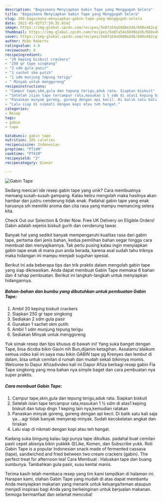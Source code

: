 ```yaml
---
description: "Bagaimana Menyiapkan Gabin Tape yang Menggugah Selera"
title: "Bagaimana Menyiapkan Gabin Tape yang Menggugah Selera"
slug: 266-bagaimana-menyiapkan-gabin-tape-yang-menggugah-selera
date: 2021-05-02T17:50:35.014Z
image: https://img-global.cpcdn.com/recipes/5e8fa54a50d8e2d6/680x482cq70/gabin-tape-foto-resep-utama.jpg
thumbnail: https://img-global.cpcdn.com/recipes/5e8fa54a50d8e2d6/680x482cq70/gabin-tape-foto-resep-utama.jpg
cover: https://img-global.cpcdn.com/recipes/5e8fa54a50d8e2d6/680x482cq70/gabin-tape-foto-resep-utama.jpg
author: Mike Roberts
ratingvalue: 4.8
reviewcount: 8
recipeingredient:
- "20 keping biskuit crackers"
- "250 gr tape singkong"
- "2 sdm gula pasir"
- "1 sachet skm putih"
- "1 sdm munjung tepung terigu"
- " Minyak untuk menggoreng"
recipeinstructions:
- "Campur tape,skm,gula dan tepung terigu,aduk rata. Siapkan biskuit"
- "Setelah isian tape tercampur rata,masukan 1 ½ sdm di atas1 keping biskuit dan tutup dngn 1 keping lain nya,kemudian ratakan"
- "Panaskan minyak goreng, goreng dengan api kecil. Di balik satu kali saja ya....agr tidak banyak menyerap minyak. Sudah kecokelatan angkat dan tiriskan"
- "Lalu siap di nikmati dengan kopi atau teh hangat."
categories:
- Resep
tags:
- gabin
- tape

katakunci: gabin tape 
nutrition: 205 calories
recipecuisine: Indonesian
preptime: "PT14M"
cooktime: "PT41M"
recipeyield: "2"
recipecategory: Dinner

---
```



![Gabin Tape](https://img-global.cpcdn.com/recipes/5e8fa54a50d8e2d6/680x482cq70/gabin-tape-foto-resep-utama.jpg)

Sedang mencari ide resep gabin tape yang unik? Cara membuatnya memang susah-susah gampang. Kalau keliru mengolah maka hasilnya akan hambar dan justru cenderung tidak enak. Padahal gabin tape yang enak harusnya sih memiliki aroma dan cita rasa yang mampu memancing selera kita.

Check Out our Selection &amp; Order Now. Free UK Delivery on Eligible Orders! Gabin adalah sejenis biskuit gurih dan cenderung tawar.

Banyak hal yang sedikit banyak mempengaruhi kualitas rasa dari gabin tape, pertama dari jenis bahan, kedua pemilihan bahan segar hingga cara membuat dan menyajikannya. Tak perlu pusing kalau ingin menyiapkan gabin tape enak di mana pun anda berada, karena asal sudah tahu triknya maka hidangan ini mampu menjadi suguhan spesial.


Berikut ini ada beberapa tips dan trik praktis dalam mengolah gabin tape yang siap dikreasikan. Anda dapat membuat Gabin Tape memakai 6 bahan dan 4 tahap pembuatan. Berikut ini langkah-langkah untuk menyiapkan hidangannya.

<!--inarticleads1-->

##### Bahan-bahan dan bumbu yang dibutuhkan untuk pembuatan Gabin Tape:

1. Ambil 20 keping biskuit crackers
1. Siapkan 250 gr tape singkong
1. Sediakan 2 sdm gula pasir
1. Gunakan 1 sachet skm putih
1. Ambil 1 sdm munjung tepung terigu
1. Sediakan  Minyak untuk menggoreng


Yuk simak resep dan tips khusus di bawah ini! Yang suka banget dengan Tape, bisa dicoba bikin Gavin nih Bun,dijamin ketagihan. Assalamu&#39;alaikum semua.video kali ini saya mau bikin GABIN tape yg Krenyes dan lembut di dalam, bisa untuk cemilan d rumah dan mudah sekali bikinnya momis. Welcome to Dapur Afizadivideo kali ini Dapur Afiza berbagi resep gabin Fla Tape singkong yang mna bahan nya simple baget dan cara pembuatan nya super praktis. 

<!--inarticleads2-->

##### Cara membuat Gabin Tape:

1. Campur tape,skm,gula dan tepung terigu,aduk rata. Siapkan biskuit
1. Setelah isian tape tercampur rata,masukan 1 ½ sdm di atas1 keping biskuit dan tutup dngn 1 keping lain nya,kemudian ratakan
1. Panaskan minyak goreng, goreng dengan api kecil. Di balik satu kali saja ya....agr tidak banyak menyerap minyak. Sudah kecokelatan angkat dan tiriskan
1. Lalu siap di nikmati dengan kopi atau teh hangat.


Kadang suka bingung kalau lagi punya tape dikulkas. padahal buat cemilan pasti cepet abisnya.bikin yukkkk 😍Like, Komen, dan Subscribe yukk. Roti Gabin Tape is a popular Indonesian snack made of fermented cassava (tape), sandwiched and fried between two cream crackers (gabin). The perfect treat for afternoon tea! Cara Membuat : Haluskan tape dan buang sumbunya. Tambahkan gula pasir, susu kental manis. 

Terima kasih telah membaca resep yang tim kami tampilkan di halaman ini. Harapan kami, olahan Gabin Tape yang mudah di atas dapat membantu Anda menyiapkan makanan yang menarik untuk keluarga/teman ataupun menjadi inspirasi bagi Anda yang berkeinginan untuk berjualan makanan. Semoga bermanfaat dan selamat mencoba!
